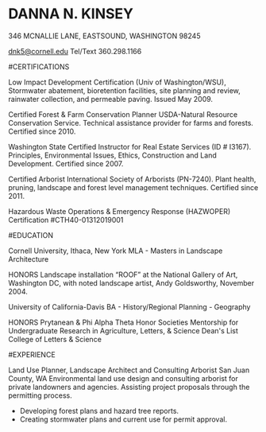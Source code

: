 # DANNA N. KINSEY		
 				
346 MCNALLIE LANE, EASTSOUND, WASHINGTON 98245

dnk5@cornell.edu 	Tel/Text 360.298.1166  	

#CERTIFICATIONS

Low Impact Development Certification (Univ of Washington/WSU), Stormwater abatement, bioretention facilities, site planning and review, rainwater collection, and permeable paving. Issued May 2009.

Certified Forest & Farm Conservation Planner USDA-Natural Resource Conservation Service. Technical assistance provider for farms and forests. Certified since 2010.

Washington State Certified Instructor for Real Estate Services (ID # I3167). Principles, Environmental Issues, Ethics, Construction and Land Development. Certified since 2007.

Certified Arborist International Society of Arborists (PN-7240). Plant health, pruning, landscape and forest level management techniques. Certified since 2011.

Hazardous Waste Operations & Emergency Response (HAZWOPER) 
Certification #CTH40-01312019001

#EDUCATION

Cornell University, Ithaca, New York		MLA - Masters in Landscape Architecture

HONORS
Landscape installation “ROOF” at the National Gallery of Art, Washington DC, with noted landscape artist, Andy Goldsworthy, November 2004.


University of California-Davis			BA - History/Regional Planning - Geography

HONORS
Prytanean & Phi Alpha Theta Honor Societies
Mentorship for Undergraduate Research in Agriculture, Letters, & Science
Dean's List College of Letters & Science


#EXPERIENCE

Land Use Planner, Landscape Architect and Consulting Arborist
San Juan County, WA
Environmental land use design and consulting arborist for private landowners and agencies. Assisting project proposals through the permitting process. 
+ Developing forest plans and hazard tree reports. 
+ Creating stormwater plans and current use for permit approval.

